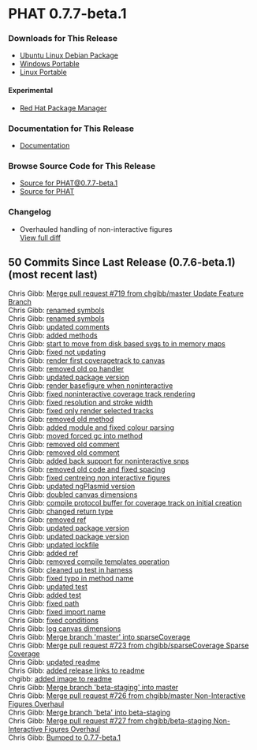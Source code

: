 # PHAT 0.7.7-beta.1
### Downloads for This Release 
* [Ubuntu Linux Debian Package](https://github.com/chgibb/PHAT/releases/download/0.7.7-beta.1/phat_0.7.7.beta.1_amd64.deb)  
* [Windows Portable](https://github.com/chgibb/PHAT/releases/download/0.7.7-beta.1/phat-win32-x64-portable.zip)  
* [Linux Portable](https://github.com/chgibb/PHAT/releases/download/0.7.7-beta.1/phat-linux-x64-portable.tar.gz)
#### Experimental
* [Red Hat Package Manager](https://github.com/chgibb/PHAT/releases/download/0.7.7-beta.1/phat-0.7.7-beta.1.x86_64.rpm)

### Documentation for This Release
* [Documentation](https://chgibb.github.io/PHATDocs/docs/releases/0.7.7-beta.1/home)

### Browse Source Code for This Release
* [Source for PHAT@0.7.7-beta.1](https://github.com/chgibb/PHAT/tree/0.7.7-beta.1)
* [Source for PHAT](https://github.com/chgibb/PHAT)

### Changelog
* Overhauled handling of non-interactive figures   
[View full diff](https://github.com/chgibb/PHAT/compare/0.7.6-beta.1...0.7.7-beta.1) 
  
## 50 Commits Since Last Release (0.7.6-beta.1) (most recent last)  
Chris Gibb: [Merge pull request #719 from chgibb/master  Update Feature Branch](https://github.com/chgibb/PHAT/commit/34b40769d214c7e58e9de33250f472a2f35631cc)  
Chris Gibb: [renamed symbols](https://github.com/chgibb/PHAT/commit/252e45508b99ae1ea5ff5c581571bbac12bbfc7f)  
Chris Gibb: [renamed symbols](https://github.com/chgibb/PHAT/commit/c425f92c4bf891d4f42570d7c458e9d284357e26)  
Chris Gibb: [updated comments](https://github.com/chgibb/PHAT/commit/6690ffcea610b575e036b534339d99bace172062)  
Chris Gibb: [added methods](https://github.com/chgibb/PHAT/commit/b2483c6755d816c1fb040038176996298809479d)  
Chris Gibb: [start to move from disk based svgs to in memory maps](https://github.com/chgibb/PHAT/commit/4cefd8d4486697fcc1b3b7cfc340ace9d18946b7)  
Chris Gibb: [fixed not updating](https://github.com/chgibb/PHAT/commit/d7477715ad423672628a51303ee7ed4c97079fe5)  
Chris Gibb: [render first coveragetrack to canvas](https://github.com/chgibb/PHAT/commit/d25780cc8bfbe8d6723af73aa5eea86660fff687)  
Chris Gibb: [removed old op handler](https://github.com/chgibb/PHAT/commit/8cd49cdc1652481770583a932437887463908576)  
Chris Gibb: [updated package version](https://github.com/chgibb/PHAT/commit/5b034579f8c4546d91b24c0b2cd4b1245edcea50)  
Chris Gibb: [render basefigure when noninteractive](https://github.com/chgibb/PHAT/commit/ffa19f0db17c9b281bb8f54535f8bc98ea40bf23)  
Chris Gibb: [fixed noninteractive coverage track rendering](https://github.com/chgibb/PHAT/commit/4d0c2bd4ece8cdb1d551ffb1c8f17e155a57692f)  
Chris Gibb: [fixed resolution and stroke width](https://github.com/chgibb/PHAT/commit/edb11de6bab0d77f3683fbe63700221e9ffbb871)  
Chris Gibb: [fixed only render selected tracks](https://github.com/chgibb/PHAT/commit/88f8c80dc5eebe578b415bbff91b64d162613d93)  
Chris Gibb: [removed old method](https://github.com/chgibb/PHAT/commit/51d5d7b1a7925e2a1498f025947b7a8e1c9ccb05)  
Chris Gibb: [added module and fixed colour parsing](https://github.com/chgibb/PHAT/commit/88eeeccd921e2e7656fe989c3913ecb1d24bb3bb)  
Chris Gibb: [moved forced gc into method](https://github.com/chgibb/PHAT/commit/ec26c9a4312f4096d8811d4a2850a0629d921606)  
Chris Gibb: [removed old comment](https://github.com/chgibb/PHAT/commit/82b002d577f6119f1e0020608ee0047778595452)  
Chris Gibb: [removed old comment](https://github.com/chgibb/PHAT/commit/082fa32f3bf819d32a9219fce020b4e2dbc28309)  
Chris Gibb: [added back support for noninteractive snps](https://github.com/chgibb/PHAT/commit/8190ca263a50ae2be4e9e74dcb91c2e3fe29ab2a)  
Chris Gibb: [removed old code and fixed spacing](https://github.com/chgibb/PHAT/commit/84d8f37c94001a982d8990ac0e9450adf39916c1)  
Chris Gibb: [fixed centreing non interactive figures](https://github.com/chgibb/PHAT/commit/d2bbcfa4460b31a4f35da1af53841ec76a728580)  
Chris Gibb: [updated ngPlasmid version](https://github.com/chgibb/PHAT/commit/103c0e3e4fed89356b145a84300adbfa08cfe47c)  
Chris Gibb: [doubled canvas dimensions](https://github.com/chgibb/PHAT/commit/acf6eefde8af03036757038b5d8e489714c26c21)  
Chris Gibb: [compile protocol buffer for coverage track on initial creation](https://github.com/chgibb/PHAT/commit/471299fa98a5797d2ee4963dca4b63725a88a34c)  
Chris Gibb: [changed return type](https://github.com/chgibb/PHAT/commit/92e43443fa1d0e4fd5a45d1544f60348443e9869)  
Chris Gibb: [removed ref](https://github.com/chgibb/PHAT/commit/3dcf2d27de0ce97a038af46d6c4e2e8d3c3de77a)  
Chris Gibb: [updated package version](https://github.com/chgibb/PHAT/commit/87406823e80649b8e14dd23e303757296e70e078)  
Chris Gibb: [updated package version](https://github.com/chgibb/PHAT/commit/bc6c603000d155235c9c08c05221623d0372f610)  
Chris Gibb: [updated lockfile](https://github.com/chgibb/PHAT/commit/a84860352046e794ecf5dd704a06999c2382afcc)  
Chris Gibb: [added ref](https://github.com/chgibb/PHAT/commit/fba9386aaa8f56161a2054a0a54b36828953caa0)  
Chris Gibb: [removed compile templates operation](https://github.com/chgibb/PHAT/commit/cd0f74ca066e75c6010dd0530ac29e31ed6e19c4)  
Chris Gibb: [cleaned up test in harness](https://github.com/chgibb/PHAT/commit/de93557234b1315a0470758a6bed6562afabb4f9)  
Chris Gibb: [fixed typo in method name](https://github.com/chgibb/PHAT/commit/afa44d61f2a2f7ff812a54283823b724477ac3e8)  
Chris Gibb: [updated test](https://github.com/chgibb/PHAT/commit/5f769e68f2093182e3161f944a68608b25f533ce)  
Chris Gibb: [added test](https://github.com/chgibb/PHAT/commit/3e3dc1676c183629d781256c1e22c01ad5889b59)  
Chris Gibb: [fixed path](https://github.com/chgibb/PHAT/commit/c344e3c8cb64abf374f2977010bd4621dd893ac5)  
Chris Gibb: [fixed import name](https://github.com/chgibb/PHAT/commit/edd7ee1897da5b9417bf6b4df88400349af73b90)  
Chris Gibb: [fixed conditions](https://github.com/chgibb/PHAT/commit/502ba2c4032fd179d2f1dd10264db2ccb99f85d9)  
Chris Gibb: [log canvas dimensions](https://github.com/chgibb/PHAT/commit/7951dd13dc031294f5bf0b424efa6b139a2afc07)  
Chris Gibb: [Merge branch 'master' into sparseCoverage](https://github.com/chgibb/PHAT/commit/185c63dcbacc9280412d32268303358da0c28f94)  
Chris Gibb: [Merge pull request #723 from chgibb/sparseCoverage  Sparse Coverage](https://github.com/chgibb/PHAT/commit/b0f5d8b78b56d046b46c924406554212256960ca)  
Chris Gibb: [updated readme](https://github.com/chgibb/PHAT/commit/6baaacd7fc1e39cc93e3845678663395fd11d589)  
Chris Gibb: [added release links to readme](https://github.com/chgibb/PHAT/commit/8907ad6285ee1c6e2c6bb06207ae90bdae992530)  
chgibb: [added image to readme](https://github.com/chgibb/PHAT/commit/414d6191b0d1b0a127bd011bc8797bcb4027aad4)  
Chris Gibb: [Merge branch 'beta-staging' into master](https://github.com/chgibb/PHAT/commit/eea355ac49bdfe5b99cd69d3dcefdb90fb45a01c)  
Chris Gibb: [Merge pull request #726 from chgibb/master  Non-Interactive Figures Overhaul](https://github.com/chgibb/PHAT/commit/2ed4ca5c695c2d75389c9fb2df23761d7736035a)  
Chris Gibb: [Merge branch 'beta' into beta-staging](https://github.com/chgibb/PHAT/commit/f37e2a2dc98856185d80d9b308ba7fff199da015)  
Chris Gibb: [Merge pull request #727 from chgibb/beta-staging  Non-Interactive Figures Overhaul](https://github.com/chgibb/PHAT/commit/121ce0d7765f667007cec46746fc111d95ee7663)  
Chris Gibb: [Bumped to 0.7.7-beta.1](https://github.com/chgibb/PHAT/commit/43e535cad5eb5211ab68660b6885e55538b5b45b)  
